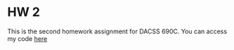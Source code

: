 # HW 2
This is the second homework assignment for DACSS 690C. You can access my code [here](https://comp-soc-science-methods.github.io/HW2/)
